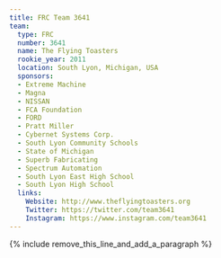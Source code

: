 ```yaml
---
title: FRC Team 3641
team:
  type: FRC
  number: 3641
  name: The Flying Toasters
  rookie_year: 2011
  location: South Lyon, Michigan, USA
  sponsors:
  - Extreme Machine
  - Magna
  - NISSAN
  - FCA Foundation
  - FORD
  - Pratt Miller
  - Cybernet Systems Corp.
  - South Lyon Community Schools
  - State of Michigan
  - Superb Fabricating
  - Spectrum Automation
  - South Lyon East High School
  - South Lyon High School
  links:
    Website: http://www.theflyingtoasters.org
    Twitter: https://twitter.com/team3641
    Instagram: https://www.instagram.com/team3641
---
```


{% include remove_this_line_and_add_a_paragraph %}